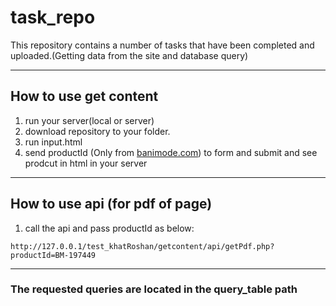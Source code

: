 # task_repo
This repository contains a number of tasks that have been completed and uploaded.(Getting data from the site and database query)

***
## How to use get content
1. run your server(local or server) 
2. download repository to your folder.
3. run input.html
4. send productId (Only from [banimode.com](https://www.banimode.com/)) to form and submit and see prodcut in html in your server

---
## How to use api (for pdf of page)
1. call the api and pass productId as below:
   
`http://127.0.0.1/test_khatRoshan/getcontent/api/getPdf.php?productId=BM-197449`

***
### The requested queries are located in the query_table path
